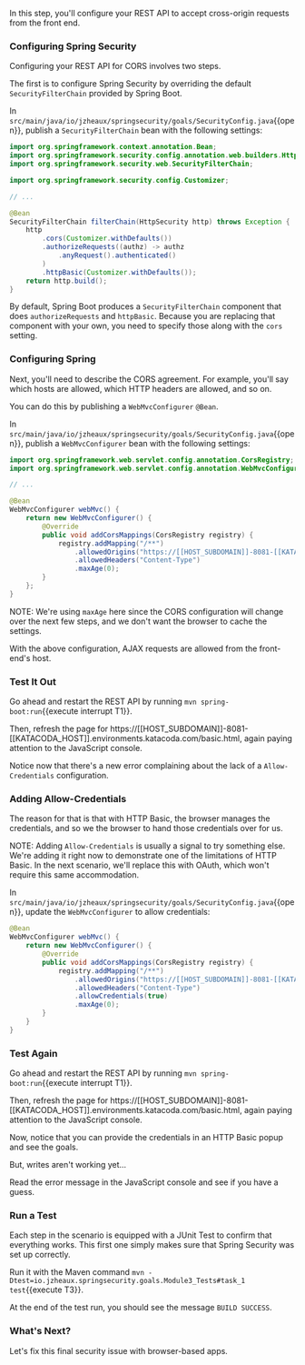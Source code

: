 In this step, you'll configure your REST API to accept cross-origin requests from the front end.

### Configuring Spring Security

Configuring your REST API for CORS involves two steps.

The first is to configure Spring Security by overriding the default `SecurityFilterChain` provided by Spring Boot.

In `src/main/java/io/jzheaux/springsecurity/goals/SecurityConfig.java`{{open}}, publish a `SecurityFilterChain` bean with the following settings:

```java
import org.springframework.context.annotation.Bean;
import org.springframework.security.config.annotation.web.builders.HttpSecurity;
import org.springframework.security.web.SecurityFilterChain;

import org.springframework.security.config.Customizer;

// ...

@Bean
SecurityFilterChain filterChain(HttpSecurity http) throws Exception {
    http
        .cors(Customizer.withDefaults())
        .authorizeRequests((authz) -> authz
            .anyRequest().authenticated()
        )
        .httpBasic(Customizer.withDefaults());
    return http.build();
}
```

By default, Spring Boot produces a `SecurityFilterChain` component that does `authorizeRequests` and `httpBasic`.
Because you are replacing that component with your own, you need to specify those along with the `cors` setting.

### Configuring Spring

Next, you'll need to describe the CORS agreement.
For example, you'll say which hosts are allowed, which HTTP headers are allowed, and so on.

You can do this by publishing a `WebMvcConfigurer` `@Bean`.

In `src/main/java/io/jzheaux/springsecurity/goals/SecurityConfig.java`{{open}}, publish a `WebMvcConfigurer` bean with the following settings:

```java
import org.springframework.web.servlet.config.annotation.CorsRegistry;
import org.springframework.web.servlet.config.annotation.WebMvcConfigurer;

// ...

@Bean
WebMvcConfigurer webMvc() {
    return new WebMvcConfigurer() {
        @Override
        public void addCorsMappings(CorsRegistry registry) {
            registry.addMapping("/**")
                .allowedOrigins("https://[[HOST_SUBDOMAIN]]-8081-[[KATACODA_HOST]].environments.katacoda.com")
                .allowedHeaders("Content-Type")
                .maxAge(0);
        }
    };
}
```

NOTE: We're using `maxAge` here since the CORS configuration will change over the next few steps, and we don't want the browser to cache the settings.

With the above configuration, AJAX requests are allowed from the front-end's host.

### Test It Out

Go ahead and restart the REST API by running `mvn spring-boot:run`{{execute interrupt T1}}.

Then, refresh the page for https://[[HOST_SUBDOMAIN]]-8081-[[KATACODA_HOST]].environments.katacoda.com/basic.html, again paying attention to the JavaScript console.

Notice now that there's a new error complaining about the lack of a `Allow-Credentials` configuration.

### Adding Allow-Credentials

The reason for that is that with HTTP Basic, the browser manages the credentials, and so we the browser to hand those credentials over for us.

NOTE: Adding `Allow-Credentials` is usually a signal to try something else.
We're adding it right now to demonstrate one of the limitations of HTTP Basic.
In the next scenario, we'll replace this with OAuth, which won't require this same accommodation.

In `src/main/java/io/jzheaux/springsecurity/goals/SecurityConfig.java`{{open}}, update the `WebMvcConfigurer` to allow credentials:

```java
@Bean
WebMvcConfigurer webMvc() {
    return new WebMvcConfigurer() {
        @Override
        public void addCorsMappings(CorsRegistry registry) {
            registry.addMapping("/**")
                .allowedOrigins("https://[[HOST_SUBDOMAIN]]-8081-[[KATACODA_HOST]].environments.katacoda.com")
                .allowedHeaders("Content-Type")
                .allowCredentials(true)
                .maxAge(0);
        }
    }
}
```

### Test Again

Go ahead and restart the REST API by running `mvn spring-boot:run`{{execute interrupt T1}}.

Then, refresh the page for https://[[HOST_SUBDOMAIN]]-8081-[[KATACODA_HOST]].environments.katacoda.com/basic.html, again paying attention to the JavaScript console.

Now, notice that you can provide the credentials in an HTTP Basic popup and see the goals.

But, writes aren't working yet...

Read the error message in the JavaScript console and see if you have a guess.

### Run a Test

Each step in the scenario is equipped with a JUnit Test to confirm that everything works.
This first one simply makes sure that Spring Security was set up correctly.

Run it with the Maven command `mvn -Dtest=io.jzheaux.springsecurity.goals.Module3_Tests#task_1 test`{{execute T3}}.

At the end of the test run, you should see the message `BUILD SUCCESS`.

### What's Next?

Let's fix this final security issue with browser-based apps.
